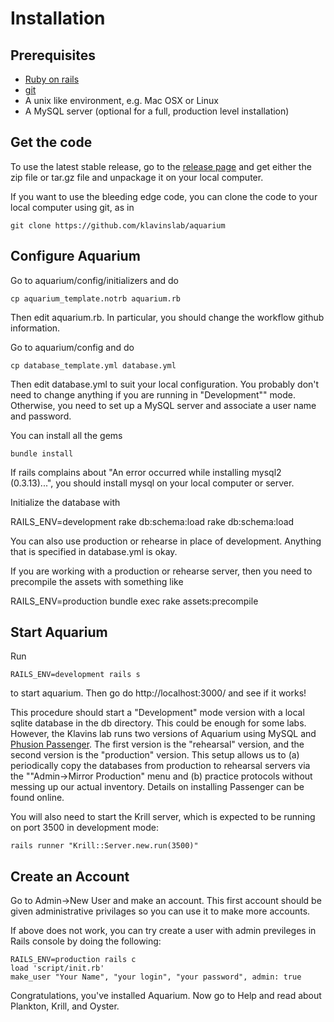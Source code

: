 Installation
============

Prerequisites
--

* [Ruby on rails](http://rubyonrails.org/)
* [git](https://github.com/)
* A unix like environment, e.g. Mac OSX or Linux
* A MySQL server (optional for a full, production level installation)
    
Get the code
--

To use the latest stable release, go to the [release page](https://github.com/klavinslab/aquarium/releases) and get either the zip file or tar.gz file and unpackage it on your local computer.

If you want to use the bleeding edge code, you can clone the code to your local computer using git, as in 

	git clone https://github.com/klavinslab/aquarium

Configure Aquarium
--

Go to aquarium/config/initializers and do

	cp aquarium_template.notrb aquarium.rb
	
Then edit aquarium.rb. In particular, you should change the workflow github information.

Go to aquarium/config and do

	cp database_template.yml database.yml
	
Then edit database.yml to suit your local configuration. You probably don't need to change anything if you are running in "Development"" mode. Otherwise, you need to set up a MySQL server and associate a user name and password. 

You can install all the gems

	bundle install

If rails complains about "An error occurred while installing mysql2 (0.3.13)...", you should install mysql on your local computer or server.

Initialize the database with

  RAILS_ENV=development rake db:schema:load rake db:schema:load

You can also use production or rehearse in place of development. Anything that is specified in database.yml is okay.

If you are working with a production or rehearse server, then you need to precompile the assets with something like

  RAILS_ENV=production bundle exec rake assets:precompile

Start Aquarium
--

Run

	RAILS_ENV=development rails s
	
to start aquarium. Then go do http://localhost:3000/ and see if it works!

This procedure should start a "Development" mode version with a local sqlite database in the db directory. This could be enough for some labs. However, the Klavins lab runs two versions of Aquarium using MySQL and [Phusion Passenger](https://www.phusionpassenger.com/index2). The first version is the "rehearsal" version, and the second version is the "production" version. This setup allows us to (a) periodically copy the databases from production to rehearsal servers via the ""Admin->Mirror Production" menu and (b) practice protocols without messing up our actual inventory. Details on installing Passenger can be found online.

You will also need to start the Krill server, which is expected to be running on port 3500 in development mode:

	rails runner "Krill::Server.new.run(3500)"

Create an Account
--

Go to Admin->New User and make an account. This first account should be given administrative privilages so you can use it to make more accounts.

If above does not work, you can try create a user with admin previleges in Rails console by doing the following:

	RAILS_ENV=production rails c
    load 'script/init.rb'
    make_user "Your Name", "your login", "your password", admin: true

Congratulations, you've installed Aquarium. Now go to Help and read about Plankton, Krill, and Oyster.




	
